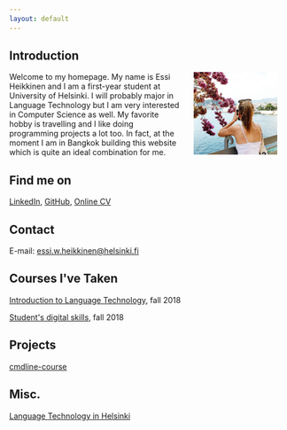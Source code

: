 ```yaml
---
layout: default
---
```


## Introduction

<img src="assets/images/me1.jpg" alt="Photo" hspace="20" width="30%" align="right"/> Welcome to 
my homepage. My name is Essi Heikkinen and I am a first-year student at University of Helsinki. I 
will probably major in Language Technology but I am very interested in Computer Science as well. 
My favorite hobby is travelling and I like doing programming projects a lot too. In fact, at 
the moment I am in Bangkok building this website which is quite an ideal combination for me.

## Find me on

[LinkedIn](https://www.linkedin.com/in/essiheikkinen), [GitHub](https://github.com/essihe), 
[Online 
CV](https://www.overleaf.com/read/zmnscdpjytcs)

## Contact

E-mail: essi.w.heikkinen@helsinki.fi 

## Courses I've Taken

[Introduction to Language Technology](https://courses.helsinki.fi/en/kik-405/124787882), fall 
2018

[Student's digital skills](https://courses.helsinki.fi/fi/digi-000a/126214383), fall 2018

## Projects
[cmdline-course](https://github.com/essihe/cmdline-course)

## Misc. 
[Language Technology in Helsinki](https://blogs.helsinki.fi/language-technology/?lang=fi)

